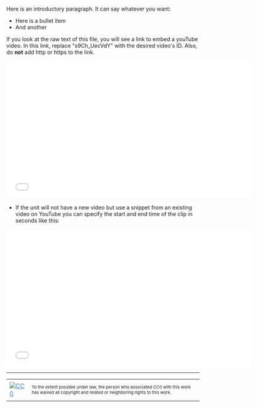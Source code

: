 Here is an introductory paragraph.  It can say whatever you want:

*   Here is a bullet item
*   And another

If you look at the raw text of this file, you will see a link to embed a youTube video.  In this link, replace "s9Ch_UecVdY" with the desired video's ID. Also, do __not__ add http or https to the link.

<iframe src="//www.youtube.com/embed/s9Ch_UecVdY?rel=0" width="640" height="360" frameborder="0" allowfullscreen="allowfullscreen"></iframe>

* If the unit will not have a new video but use a snippet from an existing video on YouTube you can specify the start and end time of the
clip in seconds like this:

<iframe src="//www.youtube.com/embed/cXdiBHYSY54?rel=0;start=27;end=172" width="640" height="360" frameborder="0" allowfullscreen="allowfullscreen"></iframe>
    
<hr style="color: #cccccc;" />

<table>
<tbody>
<tr>
<td><a style="color: #4183c4;" href="http://creativecommons.org/publicdomain/zero/1.0/"><img src="https://camo.githubusercontent.com/c5160f944848828fa33126d9a697e9abe43ea98f/687474703a2f2f692e6372656174697665636f6d6d6f6e732e6f72672f702f7a65726f2f312e302f38387833312e706e67" alt="CC0" data-canonical-src="http://i.creativecommons.org/p/zero/1.0/88x31.png" /></a></td>
<td>
<p style="font-size: 11px;">To the extent possible under law, the person who associated CC0 with this work has waived all copyright and related or neighboring rights to this work.</p>
</td>
</tr>
</tbody>
</table>
